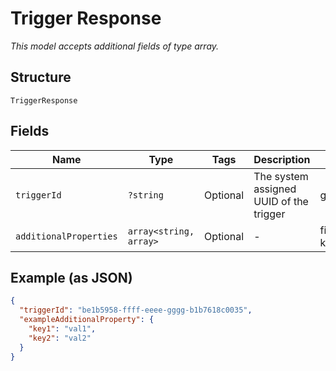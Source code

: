 
# Trigger Response

*This model accepts additional fields of type array.*

## Structure

`TriggerResponse`

## Fields

| Name | Type | Tags | Description | Getter | Setter |
|  --- | --- | --- | --- | --- | --- |
| `triggerId` | `?string` | Optional | The system assigned UUID of the trigger | getTriggerId(): ?string | setTriggerId(?string triggerId): void |
| `additionalProperties` | `array<string, array>` | Optional | - | findAdditionalProperty(string key): array | additionalProperty(string key, array value): void |

## Example (as JSON)

```json
{
  "triggerId": "be1b5958-ffff-eeee-gggg-b1b7618c0035",
  "exampleAdditionalProperty": {
    "key1": "val1",
    "key2": "val2"
  }
}
```

